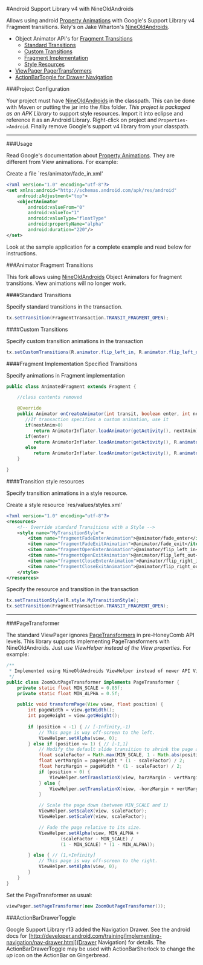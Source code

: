 #Android Support Library v4 with NineOldAndroids

Allows using android [Property Animations][2] with Google's Support Library v4 Fragment transitions.  Rely's on Jake Wharton's [NineOldAndroids][1].

* Object Animator API's for [Fragment Transitions](#transition)
  * [Standard Transitions](#standard)
  * [Custom Transitions](#custom)
  * [Fragment Implementation](#fragment)
  * [Style Resources](#style)
* [ViewPager PagerTransformers](#pager)
* [ActionBarToggle for Drawer Navigation](#drawer)


###Project Configuration

Your project must have [NineOldAndroids][1] in the classpath.  This can be done with Maven or putting the jar into the /libs folder. *This project is packaged as an APK Library* to support style resources.  Import it into eclipse and reference it as an Android Library. Right-click on project and `Properties->Android`.  Finally remove Google's support v4 library from your classpath.

***

###Usage

Read Google's documentation about [Property Animations][2].  They are different from View animations. For example:

Create a file `res/animator/fade_in.xml'

```xml
<?xml version="1.0" encoding="utf-8"?>
<set xmlns:android="http://schemas.android.com/apk/res/android"
	android:zAdjustment="top">
    <objectAnimator
        android:valueFrom="0"
        android:valueTo="1"
        android:valueType="floatType"
        android:propertyName="alpha"
        android:duration="220"/>
</set>
```

  Look at the sample application for a complete example and read below for instructions.

###<a name="transition"></a>Animator Fragment Transitions

This fork allows using [NineOldAndroids][1] Object Animators for fragment transitions.  View animations will no longer work.

####<a name="standard"></a>Standard Transitions

Specify standard transitions in the transaction.

```java
tx.setTransition(FragmentTransaction.TRANSIT_FRAGMENT_OPEN);
```

####<a name="custom"></a>Custom Transitions

Specify custom transition animations in the transaction

```java
tx.setCustomTransitions(R.animator.flip_left_in, R.animator.flip_left_out, R.animator.flip_right_in, R.animator.flip_right_out)
```

####<a name="fragment"></a>Fragment Implementation Specified Transitions

Specify animations in Fragment implementation

```java
public class AnimatedFragment extends Fragment {

	//class contents removed

	@Override
	public Animator onCreateAnimator(int transit, boolean enter, int nextAnim) {
	   //If transaction specifies a custom animation, use it
	   if(nextAnim>0)
		  return AnimatorInflater.loadAnimator(getActivity(), nextAnim);
	   if(enter)
		  return AnimatorInflater.loadAnimator(getActivity(), R.animator.fade_in);
	   else
		  return AnimatorInflater.loadAnimator(getActivity(), R.animator.fade_out);
	}

}
```

####<a name="style"></a>Transition style resources

Specify transition animations in a style resource.

Create a style resource `res/values/styles.xml'

```xml
<?xml version="1.0" encoding="utf-8"?>
<resources>
 	<!-- Override standard Transitions with a Style -->
   	<style name="MyTransitionStyle">
	    <item name="fragmentFadeEnterAnimation">@animator/fade_enter</item>
	    <item name="fragmentFadeExitAnimation">@animator/fade_exit</item>
	    <item name="fragmentOpenEnterAnimation">@animator/flip_left_in</item>
	    <item name="fragmentOpenExitAnimation">@animator/flip_left_out</item>
	    <item name="fragmentCloseEnterAnimation">@animator/flip_right_in</item>
	    <item name="fragmentCloseExitAnimation">@animator/flip_right_out</item>
   	</style>
</resources>
```

Specify the resource and transition in the transaction

```java
tx.setTransitionStyle(R.style.MyTransitionStyle);
tx.setTransition(FragmentTransaction.TRANSIT_FRAGMENT_OPEN);
```

***

###<a name="pager"></a>PageTransformer

The standard ViewPager ignores [PageTransformers][3] in pre-HoneyComb API levels.  This library supports implementing PageTransformers with NineOldAndroids.  Just *use ViewHelper instead of the View properties*.  For example:

```java
/**
 * Implemented using NineOldAndroids ViewHelper instead of newer API View properties
 */
public class ZoomOutPageTransformer implements PageTransformer {
    private static float MIN_SCALE = 0.85f;
    private static float MIN_ALPHA = 0.5f;

    public void transformPage(View view, float position) {
        int pageWidth = view.getWidth();
        int pageHeight = view.getHeight();
        
        if (position < -1) { // [-Infinity,-1)
            // This page is way off-screen to the left.
            ViewHelper.setAlpha(view, 0);
        } else if (position <= 1) { // [-1,1]
            // Modify the default slide transition to shrink the page as well
            float scaleFactor = Math.max(MIN_SCALE, 1 - Math.abs(position));
            float vertMargin = pageHeight * (1 - scaleFactor) / 2;
            float horzMargin = pageWidth * (1 - scaleFactor) / 2;
            if (position < 0) {
                ViewHelper.setTranslationX(view, horzMargin - vertMargin / 2);
            } else {
                ViewHelper.setTranslationX(view, -horzMargin + vertMargin / 2);
            }

            // Scale the page down (between MIN_SCALE and 1)
            ViewHelper.setScaleX(view, scaleFactor);
            ViewHelper.setScaleY(view, scaleFactor);

            // Fade the page relative to its size.
            ViewHelper.setAlpha(view, MIN_ALPHA +
                    (scaleFactor - MIN_SCALE) /
                    (1 - MIN_SCALE) * (1 - MIN_ALPHA));

        } else { // (1,+Infinity]
            // This page is way off-screen to the right.
            ViewHelper.setAlpha(view, 0);
        }
    }
}
```

Set the PageTransformer as usual:

```java
viewPager.setPageTransformer(new ZoomOutPageTransformer());
```

###<a name="drawer"></a>ActionBarDrawerToggle

Google Support Library r13 added the Navigation Drawer.  See the android docs for [http://developer.android.com/training/implementing-navigation/nav-drawer.html](Drawer Navigation) for details.  The ActionBarDrawerToggle may be used with ActionBarSherlock to change the *up* icon on the ActionBar on Gingerbread.

[1]: http://nineoldandroids.com "NineOldAndroids"
[2]: http://developer.android.com/guide/topics/graphics/prop-animation.html "Android Property Animations"
[3]: http://developer.android.com/training/animation/screen-slide.html#pagetransformer  "Using ViewPager for Screen Slides"

